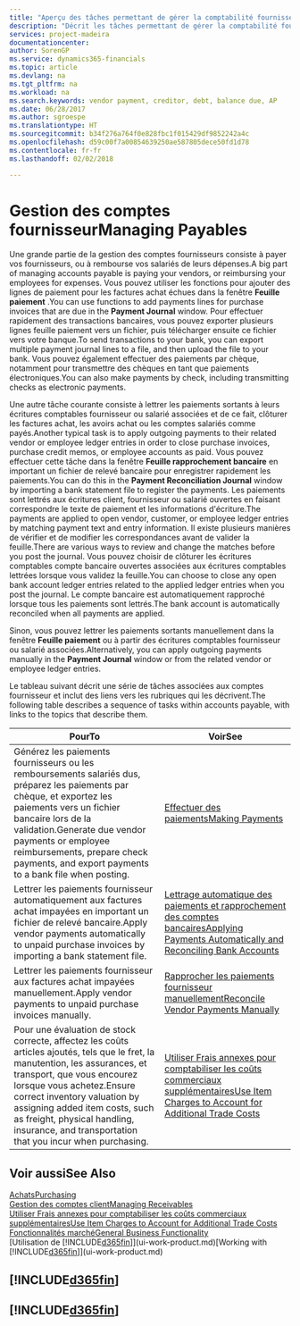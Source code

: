 ```yaml
---
title: "Aperçu des tâches permettant de gérer la comptabilité fournisseur| Microsoft Docs"
description: "Décrit les tâches permettant de gérer la comptabilité fournisseur, par exemple, le paiement des créditeurs ou le lettrage de paiements sortants dans la comptabilité pour clôturer des factures ou des avoirs."
services: project-madeira
documentationcenter: 
author: SorenGP
ms.service: dynamics365-financials
ms.topic: article
ms.devlang: na
ms.tgt_pltfrm: na
ms.workload: na
ms.search.keywords: vendor payment, creditor, debt, balance due, AP
ms.date: 06/28/2017
ms.author: sgroespe
ms.translationtype: HT
ms.sourcegitcommit: b34f276a764f0e828fbc1f015429df9852242a4c
ms.openlocfilehash: d59c00f7a00854639250ae587805dece50fd1d78
ms.contentlocale: fr-fr
ms.lasthandoff: 02/02/2018

---
```

# <a name="managing-payables"></a><span data-ttu-id="cefa6-103">Gestion des comptes fournisseur</span><span class="sxs-lookup"><span data-stu-id="cefa6-103">Managing Payables</span></span>
<span data-ttu-id="cefa6-104">Une grande partie de la gestion des comptes fournisseurs consiste à payer vos fournisseurs, ou à rembourse vos salariés de leurs dépenses.</span><span class="sxs-lookup"><span data-stu-id="cefa6-104">A big part of managing accounts payable is paying your vendors, or reimbursing your employees for expenses.</span></span> <span data-ttu-id="cefa6-105">Vous pouvez utiliser les fonctions pour ajouter des lignes de paiement pour les factures achat échues dans la fenêtre **Feuille paiement** .</span><span class="sxs-lookup"><span data-stu-id="cefa6-105">You can use functions to add payments lines for purchase invoices that are due in the **Payment Journal** window.</span></span> <span data-ttu-id="cefa6-106">Pour effectuer rapidement des transactions bancaires, vous pouvez exporter plusieurs lignes feuille paiement vers un fichier, puis télécharger ensuite ce fichier vers votre banque.</span><span class="sxs-lookup"><span data-stu-id="cefa6-106">To send transactions to your bank, you can export multiple payment journal lines to a file, and then upload the file to your bank.</span></span> <span data-ttu-id="cefa6-107">Vous pouvez également effectuer des paiements par chèque, notamment pour transmettre des chèques en tant que paiements électroniques.</span><span class="sxs-lookup"><span data-stu-id="cefa6-107">You can also make payments by check, including transmitting checks as electronic payments.</span></span>

<span data-ttu-id="cefa6-108">Une autre tâche courante consiste à lettrer les paiements sortants à leurs écritures comptables fournisseur ou salarié associées et de ce fait, clôturer les factures achat, les avoirs achat ou les comptes salariés comme payés.</span><span class="sxs-lookup"><span data-stu-id="cefa6-108">Another typical task is to apply outgoing payments to their related vendor or employee ledger entries in order to close purchase invoices, purchase credit memos, or employee accounts as paid.</span></span> <span data-ttu-id="cefa6-109">Vous pouvez effectuer cette tâche dans la fenêtre **Feuille rapprochement bancaire** en important un fichier de relevé bancaire pour enregistrer rapidement les paiements.</span><span class="sxs-lookup"><span data-stu-id="cefa6-109">You can do this in the **Payment Reconciliation Journal** window by importing a bank statement file to register the payments.</span></span> <span data-ttu-id="cefa6-110">Les paiements sont lettrés aux écritures client, fournisseur ou salarié ouvertes en faisant correspondre le texte de paiement et les informations d'écriture.</span><span class="sxs-lookup"><span data-stu-id="cefa6-110">The payments are applied to open vendor, customer, or employee ledger entries by matching payment text and entry information.</span></span> <span data-ttu-id="cefa6-111">Il existe plusieurs manières de vérifier et de modifier les correspondances avant de valider la feuille.</span><span class="sxs-lookup"><span data-stu-id="cefa6-111">There are various ways to review and change the matches before you post the journal.</span></span> <span data-ttu-id="cefa6-112">Vous pouvez choisir de clôturer les écritures comptables compte bancaire ouvertes associées aux écritures comptables lettrées lorsque vous validez la feuille.</span><span class="sxs-lookup"><span data-stu-id="cefa6-112">You can choose to close any open bank account ledger entries related to the applied ledger entries when you post the journal.</span></span> <span data-ttu-id="cefa6-113">Le compte bancaire est automatiquement rapproché lorsque tous les paiements sont lettrés.</span><span class="sxs-lookup"><span data-stu-id="cefa6-113">The bank account is automatically reconciled when all payments are applied.</span></span>

<span data-ttu-id="cefa6-114">Sinon, vous pouvez lettrer les paiements sortants manuellement dans la fenêtre **Feuille paiement** ou à partir des écritures comptables fournisseur ou salarié associées.</span><span class="sxs-lookup"><span data-stu-id="cefa6-114">Alternatively, you can apply outgoing payments manually in the **Payment Journal** window or from the related vendor or employee ledger entries.</span></span>

<span data-ttu-id="cefa6-115">Le tableau suivant décrit une série de tâches associées aux comptes fournisseur et inclut des liens vers les rubriques qui les décrivent.</span><span class="sxs-lookup"><span data-stu-id="cefa6-115">The following table describes a sequence of tasks within accounts payable, with links to the topics that describe them.</span></span>

| <span data-ttu-id="cefa6-116">Pour</span><span class="sxs-lookup"><span data-stu-id="cefa6-116">To</span></span> | <span data-ttu-id="cefa6-117">Voir</span><span class="sxs-lookup"><span data-stu-id="cefa6-117">See</span></span> |
| --- | --- |
| <span data-ttu-id="cefa6-118">Générez les paiements fournisseurs ou les remboursements salariés dus, préparez les paiements par chèque, et exportez les paiements vers un fichier bancaire lors de la validation.</span><span class="sxs-lookup"><span data-stu-id="cefa6-118">Generate due vendor payments or employee reimbursements, prepare check payments, and export payments to a bank file when posting.</span></span> |[<span data-ttu-id="cefa6-119">Effectuer des paiements</span><span class="sxs-lookup"><span data-stu-id="cefa6-119">Making Payments</span></span>](payables-make-payments.md) |
| <span data-ttu-id="cefa6-120">Lettrer les paiements fournisseur automatiquement aux factures achat impayées en important un fichier de relevé bancaire.</span><span class="sxs-lookup"><span data-stu-id="cefa6-120">Apply vendor payments automatically to unpaid purchase invoices by importing a bank statement file.</span></span> |[<span data-ttu-id="cefa6-121">Lettrage automatique des paiements et rapprochement des comptes bancaires</span><span class="sxs-lookup"><span data-stu-id="cefa6-121">Applying Payments Automatically and Reconciling Bank Accounts</span></span>](receivables-apply-payments-auto-reconcile-bank-accounts.md) |
| <span data-ttu-id="cefa6-122">Lettrer les paiements fournisseur aux factures achat impayées manuellement.</span><span class="sxs-lookup"><span data-stu-id="cefa6-122">Apply vendor payments to unpaid purchase invoices manually.</span></span> |[<span data-ttu-id="cefa6-123">Rapprocher les paiements fournisseur manuellement</span><span class="sxs-lookup"><span data-stu-id="cefa6-123">Reconcile Vendor Payments Manually</span></span>](payables-how-apply-purchase-transactions-manually.md) |
|<span data-ttu-id="cefa6-124">Pour une évaluation de stock correcte, affectez les coûts articles ajoutés, tels que le fret, la manutention, les assurances, et transport, que vous encourez lorsque vous achetez.</span><span class="sxs-lookup"><span data-stu-id="cefa6-124">Ensure correct inventory valuation by assigning added item costs, such as freight, physical handling, insurance, and transportation that you incur when purchasing.</span></span>|[<span data-ttu-id="cefa6-125">Utiliser Frais annexes pour comptabiliser les coûts commerciaux supplémentaires</span><span class="sxs-lookup"><span data-stu-id="cefa6-125">Use Item Charges to Account for Additional Trade Costs</span></span>](payables-how-assign-item-charges.md)|

## <a name="see-also"></a><span data-ttu-id="cefa6-126">Voir aussi</span><span class="sxs-lookup"><span data-stu-id="cefa6-126">See Also</span></span>
[<span data-ttu-id="cefa6-127">Achats</span><span class="sxs-lookup"><span data-stu-id="cefa6-127">Purchasing</span></span>](purchasing-manage-purchasing.md)  
[<span data-ttu-id="cefa6-128">Gestion des comptes client</span><span class="sxs-lookup"><span data-stu-id="cefa6-128">Managing Receivables</span></span>](receivables-manage-receivables.md)  
[<span data-ttu-id="cefa6-129">Utiliser Frais annexes pour comptabiliser les coûts commerciaux supplémentaires</span><span class="sxs-lookup"><span data-stu-id="cefa6-129">Use Item Charges to Account for Additional Trade Costs</span></span>](payables-how-assign-item-charges.md)  
[<span data-ttu-id="cefa6-130">Fonctionnalités marché</span><span class="sxs-lookup"><span data-stu-id="cefa6-130">General Business Functionality</span></span>](ui-across-business-areas.md)  
<span data-ttu-id="cefa6-131">[Utilisation de [!INCLUDE[d365fin](includes/d365fin_md.md)]](ui-work-product.md)</span><span class="sxs-lookup"><span data-stu-id="cefa6-131">[Working with [!INCLUDE[d365fin](includes/d365fin_md.md)]](ui-work-product.md)</span></span>

## [!INCLUDE[d365fin](includes/free_trial_md.md)]  
## [!INCLUDE[d365fin](includes/training_link_md.md)]

